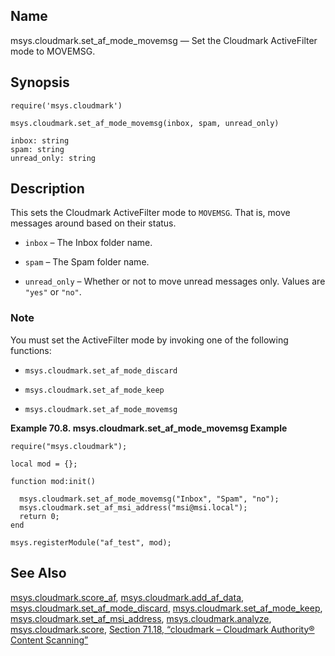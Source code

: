 <a name="lua.ref.msys.cloudmark.set_af_mode_movemsg"></a>
## Name

msys.cloudmark.set_af_mode_movemsg — Set the Cloudmark ActiveFilter mode to MOVEMSG.

<a name="idp15115632"></a>
## Synopsis

`require('msys.cloudmark')`

`msys.cloudmark.set_af_mode_movemsg(inbox, spam, unread_only)`

```
inbox: string
spam: string
unread_only: string
```
<a name="idp15119408"></a>
## Description

This sets the Cloudmark ActiveFilter mode to `MOVEMSG`. That is, move messages around based on their status.

*   `inbox` – The Inbox folder name.

*   `spam` – The Spam folder name.

*   `unread_only` – Whether or not to move unread messages only. Values are `"yes"` or `"no"`.

### Note

You must set the ActiveFilter mode by invoking one of the following functions:

*   `msys.cloudmark.set_af_mode_discard`

*   `msys.cloudmark.set_af_mode_keep`

*   `msys.cloudmark.set_af_mode_movemsg`

<a name="lua.ref.msys.cloudmark.set_af_mode_movemsg.example"></a>

**Example 70.8. msys.cloudmark.set_af_mode_movemsg Example**

```
require("msys.cloudmark");

local mod = {};

function mod:init()

  msys.cloudmark.set_af_mode_movemsg("Inbox", "Spam", "no");
  msys.cloudmark.set_af_msi_address("msi@msi.local");
  return 0;
end

msys.registerModule("af_test", mod);
```

<a name="idp15135520"></a>
## See Also

[msys.cloudmark.score_af](lua.ref.msys.cloudmark.score_af "msys.cloudmark.score_af"), [msys.cloudmark.add_af_data](lua.ref.msys.cloudmark.add_af_data.php "msys.cloudmark.add_af_data"), [msys.cloudmark.set_af_mode_discard](lua.ref.msys.cloudmark.set_af_mode_discard.php "msys.cloudmark.set_af_mode_discard"), [msys.cloudmark.set_af_mode_keep](lua.ref.msys.cloudmark.set_af_mode_keep.php "msys.cloudmark.set_af_mode_keep"), [msys.cloudmark.set_af_msi_address](lua.ref.msys.cloudmark.set_af_msi_address.php "msys.cloudmark.set_af_msi_address"), [msys.cloudmark.analyze](lua.ref.msys.cloudmark.analyze.php "msys.cloudmark.analyze"), [msys.cloudmark.score](lua.ref.msys.cloudmark.score.php "msys.cloudmark.score"), [Section 71.18, “cloudmark – Cloudmark Authority® Content Scanning”](modules.cloudmark.php "71.18. cloudmark – Cloudmark Authority® Content Scanning")
